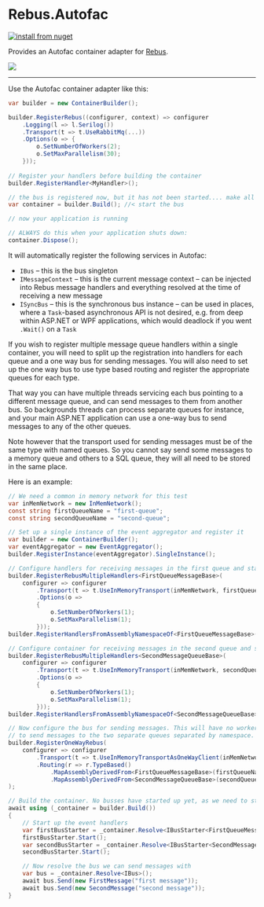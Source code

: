 # Rebus.Autofac

[![install from nuget](https://img.shields.io/nuget/v/Rebus.Autofac.svg?style=flat-square)](https://www.nuget.org/packages/Rebus.Autofac)

Provides an Autofac container adapter for [Rebus](https://github.com/rebus-org/Rebus).

![](https://raw.githubusercontent.com/rebus-org/Rebus/master/artwork/little_rebusbus2_copy-200x200.png)

---

Use the Autofac container adapter like this:

```csharp
var builder = new ContainerBuilder();

builder.RegisterRebus((configurer, context) => configurer
    .Logging(l => l.Serilog())
    .Transport(t => t.UseRabbitMq(...))
    .Options(o => {
        o.SetNumberOfWorkers(2);
        o.SetMaxParallelism(30);
    }));
    
// Register your handlers before building the container
builder.RegisterHandler<MyHandler>();

// the bus is registered now, but it has not been started.... make all your other registrations, and then:
var container = builder.Build(); //< start the bus

// now your application is running

// ALWAYS do this when your application shuts down:
container.Dispose();
```

It will automatically register the following services in Autofac:

* `IBus` – this is the bus singleton
* `IMessageContext` – this is the current message context – can be injected into Rebus message handlers and everything resolved at the time of receiving a new message
* `ISyncBus` – this is the synchronous bus instance – can be used in places, where a `Task`-based asynchronous API is not desired, e.g. from deep within ASP.NET or WPF applications, which would deadlock if you went `.Wait()` on a `Task`

If you wish to register multiple message queue handlers within a single container, you will need to split up the registration into handlers for each queue and a one way bus for sending messages. You will also need to set up the one way bus to use type based routing and register the appropriate queues for each type. 

That way you can have multiple threads servicing each bus pointing to a different message queue, and can send messages to them from another bus. So backgrounds threads can process separate queues for instance, and your main ASP.NET application can use a one-way bus to send messages to any of the other queues. 

Note however that the transport used for sending messages must be of the same type with named queues. So you cannot say send some messages to a memory queue and others to a SQL queue, they will all need to be stored in the same place.  

Here is an example:

```csharp
// We need a common in memory network for this test
var inMemNetwork = new InMemNetwork();
const string firstQueueName = "first-queue";
const string secondQueueName = "second-queue";

// Set up a single instance of the event aggregator and register it
var builder = new ContainerBuilder();
var eventAggregator = new EventAggregator();
builder.RegisterInstance(eventAggregator).SingleInstance();

// Configure handlers for receiving messages in the first queue and start it up
builder.RegisterRebusMultipleHandlers<FirstQueueMessageBase>(
    configurer => configurer
        .Transport(t => t.UseInMemoryTransport(inMemNetwork, firstQueueName))
        .Options(o =>
        {
            o.SetNumberOfWorkers(1);
            o.SetMaxParallelism(1);
        }));
builder.RegisterHandlersFromAssemblyNamespaceOf<FirstQueueMessageBase>();

// Configure container for receiving messages in the second queue and start it up
builder.RegisterRebusMultipleHandlers<SecondMessageQueueBase>(
    configurer => configurer
        .Transport(t => t.UseInMemoryTransport(inMemNetwork, secondQueueName))
        .Options(o =>
        {
            o.SetNumberOfWorkers(1);
            o.SetMaxParallelism(1);
        }));
builder.RegisterHandlersFromAssemblyNamespaceOf<SecondMessageQueueBase>();

// Now configure the bus for sending messages. This will have no worker threads and it's configured
// to send messages to the two separate queues separated by namespace.
builder.RegisterOneWayRebus(
    configurer => configurer
        .Transport(t => t.UseInMemoryTransportAsOneWayClient(inMemNetwork))
        .Routing(r => r.TypeBased()
            .MapAssemblyDerivedFrom<FirstQueueMessageBase>(firstQueueName)
            .MapAssemblyDerivedFrom<SecondMessageQueueBase>(secondQueueName))
);

// Build the container. No busses have started up yet, as we need to start them each
await using (_container = builder.Build())
{
    // Start up the event handlers
    var firstBusStarter = _container.Resolve<IBusStarter<FirstQueueMessageBase>>();
    firstBusStarter.Start();
    var secondBusStarter = _container.Resolve<IBusStarter<SecondMessageQueueBase>>();
    secondBusStarter.Start();

    // Now resolve the bus we can send messages with
    var bus = _container.Resolve<IBus>();
    await bus.Send(new FirstMessage("first message"));
    await bus.Send(new SecondMessage("second message"));
}
```